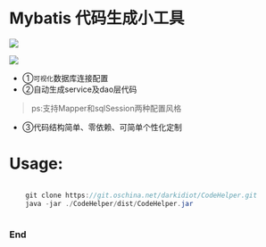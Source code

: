 # Mybatis 代码生成小工具

![](https://pandao.github.io/editor.md/images/logos/editormd-logo-180x180.png)

![](https://img.shields.io/github/tag/pandao/editor.md.svg)

+ ①`可视化`数据库连接配置<br>
+ ②自动生成service及dao层代码
> ps:支持Mapper和sqlSession两种配置风格<br>
+ ③代码结构简单、零依赖、可简单个性化定制<br>

# Usage:
```java

	git clone https://git.oschina.net/darkidiot/CodeHelper.git
	java -jar ./CodeHelper/dist/CodeHelper.jar
	
```
### End